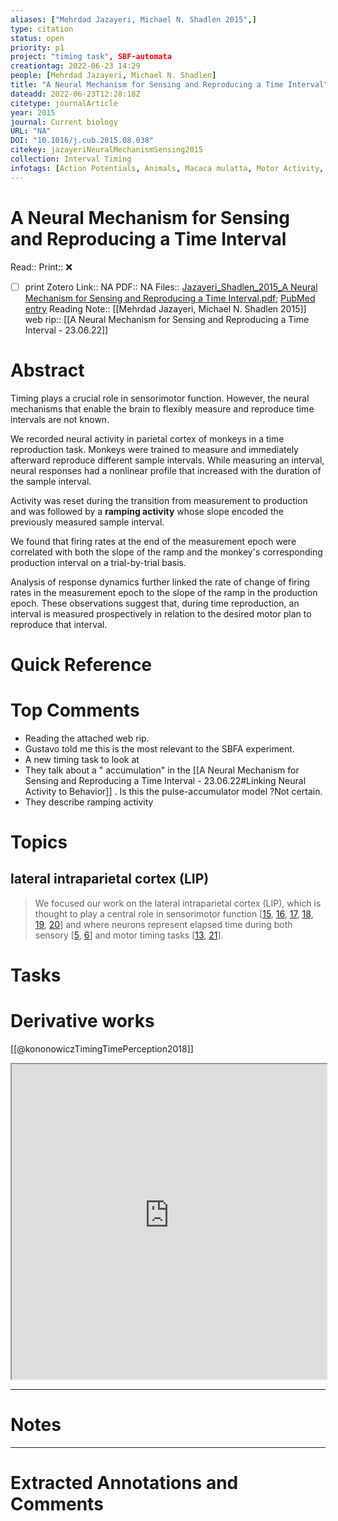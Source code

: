 ```yaml
---
aliases: ["Mehrdad Jazayeri, Michael N. Shadlen 2015",]
type: citation
status: open
priority: p1
project: "timing task", SBF-automata
creationtag: 2022-06-23 14:29
people: [Mehrdad Jazayeri, Michael N. Shadlen]
title: "A Neural Mechanism for Sensing and Reproducing a Time Interval"
dateadd: 2022-06-23T12:28:18Z
citetype: journalArticle
year: 2015
journal: Current biology
URL: "NA"
DOI: "10.1016/j.cub.2015.08.038"
citekey: jazayeriNeuralMechanismSensing2015
collection: Interval Timing
infotags: [Action Potentials, Animals, Macaca mulatta, Motor Activity, Motor Neurons, Parietal Lobe, Time Perception, time interval, time]
---
```


# A Neural Mechanism for Sensing and Reproducing a Time Interval
Read:: 
Print::  ❌
- [ ] print 
Zotero Link:: NA
PDF:: NA
Files:: [Jazayeri_Shadlen_2015_A Neural Mechanism for Sensing and Reproducing a Time Interval.pdf](file:///home/michaelt/Insync/m@tarlton.info/Google%20Drive/06.%20Zotero/storage/3YUV8SCY/Jazayeri_Shadlen_2015_A%20Neural%20Mechanism%20for%20Sensing%20and%20Reproducing%20a%20Time%20Interval.pdf); [PubMed entry](file://)
Reading Note:: [[Mehrdad Jazayeri, Michael N. Shadlen 2015]]
web rip:: [[A Neural Mechanism for Sensing and Reproducing a Time Interval - 23.06.22]]
# Abstract
Timing plays a crucial role in sensorimotor function. However, the neural mechanisms that enable the brain to flexibly measure and reproduce time intervals are not known. 

We recorded neural activity in parietal cortex of monkeys in a time reproduction task. Monkeys were trained to measure and immediately afterward reproduce different sample intervals. While measuring an interval, neural responses had a nonlinear profile that increased with the duration of the sample interval. 

Activity was reset during the transition from measurement to production and was followed by a **ramping activity** whose slope encoded the previously measured sample interval. 

We found that firing rates at the end of the measurement epoch were correlated with both the slope of the ramp and the monkey's corresponding production interval on a trial-by-trial basis. 

Analysis of response dynamics further linked the rate of change of firing rates in the measurement epoch to the slope of the ramp in the production epoch. These observations suggest that, during time reproduction, an interval is measured prospectively in relation to the desired motor plan to reproduce that interval.

# Quick Reference


# Top Comments
- Reading the attached web rip. 
- Gustavo told me this is the most relevant to the SBFA experiment.
- A new timing task to look at 
- They talk about a " accumulation" in the [[A Neural Mechanism for Sensing and Reproducing a Time Interval - 23.06.22#Linking Neural Activity to Behavior]] . Is this the pulse-accumulator model ?Not certain.
- They describe ramping activity 



# Topics
## lateral intraparietal cortex (LIP)
> We focused our work on the lateral intraparietal cortex (LIP), which is thought to play a central role in sensorimotor function \[[15](https://www.sciencedirect.com/science/article/pii/S096098221501009X?via%3Dihub#bib15), [16](https://www.sciencedirect.com/science/article/pii/S096098221501009X?via%3Dihub#bib16), [17](https://www.sciencedirect.com/science/article/pii/S096098221501009X?via%3Dihub#bib17), [18](https://www.sciencedirect.com/science/article/pii/S096098221501009X?via%3Dihub#bib18), [19](https://www.sciencedirect.com/science/article/pii/S096098221501009X?via%3Dihub#bib19), [20](https://www.sciencedirect.com/science/article/pii/S096098221501009X?via%3Dihub#bib20)\] and where neurons represent elapsed time during both sensory \[[5](https://www.sciencedirect.com/science/article/pii/S096098221501009X?via%3Dihub#bib5), [6](https://www.sciencedirect.com/science/article/pii/S096098221501009X?via%3Dihub#bib6)\] and motor timing tasks \[[13](https://www.sciencedirect.com/science/article/pii/S096098221501009X?via%3Dihub#bib13), [21](https://www.sciencedirect.com/science/article/pii/S096098221501009X?via%3Dihub#bib21)\].




# Tasks

# Derivative works
[[@kononowiczTimingTimePerception2018]]

<iframe src="https://www.connectedpapers.com/main/f61339bf9ca1f98e602eb69f165372effa453856/A-Neural-Mechanism-for-Sensing-and-Reproducing-a-Time-Interval/derivative" allow="fullscreen" allowfullscreen="" style="width: 100%; aspect-ratio: 1 / 1;"></iframe>

----
# Notes


----
# Extracted Annotations and Comments